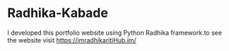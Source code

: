 # Radhika-Kabade
I developed this portfolio website using Python Radhika framework.to see the website visit https://imradhikaritiHub.im/
